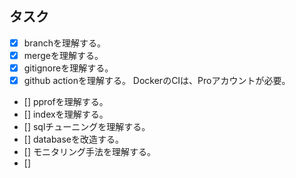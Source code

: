 ## タスク
- [x] branchを理解する。
- [x] mergeを理解する。
- [x] gitignoreを理解する。
- [x] github actionを理解する。
DockerのCIは、Proアカウントが必要。
- [] pprofを理解する。
- [] indexを理解する。
- [] sqlチューニングを理解する。
- [] databaseを改造する。
- [] モニタリング手法を理解する。
- [] 